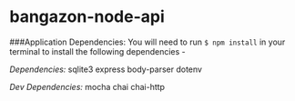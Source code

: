# bangazon-node-api

###Application Dependencies:
You will need to run `$ npm install` in your terminal to install the following dependencies -

*Dependencies:*
  sqlite3
  express
  body-parser
  dotenv

*Dev Dependencies:*
  mocha
  chai
  chai-http